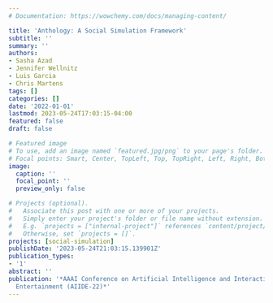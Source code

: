 ```yaml
---
# Documentation: https://wowchemy.com/docs/managing-content/

title: 'Anthology: A Social Simulation Framework'
subtitle: ''
summary: ''
authors:
- Sasha Azad
- Jennifer Wellnitz
- Luis Garcia
- Chris Martens
tags: []
categories: []
date: '2022-01-01'
lastmod: 2023-05-24T17:03:15-04:00
featured: false
draft: false

# Featured image
# To use, add an image named `featured.jpg/png` to your page's folder.
# Focal points: Smart, Center, TopLeft, Top, TopRight, Left, Right, BottomLeft, Bottom, BottomRight.
image:
  caption: ''
  focal_point: ''
  preview_only: false

# Projects (optional).
#   Associate this post with one or more of your projects.
#   Simply enter your project's folder or file name without extension.
#   E.g. `projects = ["internal-project"]` references `content/project/deep-learning/index.md`.
#   Otherwise, set `projects = []`.
projects: [social-simulation]
publishDate: '2023-05-24T21:03:15.139901Z'
publication_types:
- '1'
abstract: ''
publication: '*AAAI Conference on Artificial Intelligence and Interactive Digital
  Entertainment (AIIDE-22)*'
---
```

